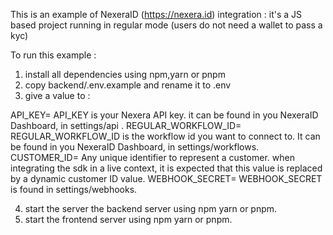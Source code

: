 This is an example of NexeraID (https://nexera.id) integration : it's a JS based project running in regular mode (users do not need a wallet to pass a kyc)

To run this example : 

1) install all dependencies using npm,yarn or pnpm
2) copy backend/.env.example and rename it to .env
3) give a value to :

API_KEY=
API_KEY is your Nexera API key. it can be found in you NexeraID Dashboard, in settings/api . 
REGULAR_WORKFLOW_ID=
REGULAR_WORKFLOW_ID is the workflow id you want to connect to. It can be found in you NexeraID Dashboard, in settings/workflows. 
CUSTOMER_ID=
Any unique identifier to represent a customer. when integrating the sdk in a live context, it is expected that this value is replaced by a dynamic customer ID value.
WEBHOOK_SECRET=
WEBHOOK_SECRET is found in settings/webhooks.

4) start the server the backend server using npm yarn or pnpm.
5) start the frontend server using npm yarn or pnpm.
